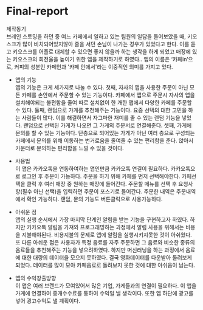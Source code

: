 # Final-report

<bold>제작동기</bold><br>
 브레인 스토밍을 하던 중 여느 카페에서 일하고 있는 팀원의 일담을 들어보았을 때, 키오스크가 많이 비치되어있지않아 줄을 서던 손님이 나가는 경우가 있었다고 한다.  이를 듣고  키오스크를 어플로 대체할 수 있으면 좋지 않을까 하는 생각을 하게 되었고 매장에 있는 키오스크의 회전율을 높이기 위한 앱을 제작하기로 하였다..
 앱의 이름은 ‘카페in’으로, 커피의 성분인 카페인과 '카페 안에서'라는 이중적인 의미를 가지고 있다. 

- 앱의 기능<br>
 앱의 기능은 크게 세가지로 나눌 수 있다. 첫째, 자사의 앱을 사용한 주문이 아닌 모든 카페를 손안에서 주문할 수 있는 기능이다. 카페에서 앱으로 주문시 자사의 앱을 설치해야되는 불편함을 줄여 따로 설치없이 한 개한 앱에서 다양한 카페를 주문할 수 있다. 둘째, 랜덤으로 가게를 추천해주는 기능이다. 요즘 선택의 대한 고민을 하는 사람들이 많다. 이를 해결하면서 자그마한 재미를 줄 수 있는 랜덤 기능을 넣었다. 랜덤으로 선택된 가게가 나오면 그 가게의 주문서로 연결해준다. 셋째, 가게에 문의를 할 수 있는 기능이다. 단층으로 되어있는 가게가 아닌 여러 층으로 구성되는 카페에서 문의를 위해 이동하는 번거로움을 줄여줄 수 있는 편리함을 준다. 앉아서 카운터로 문의하는 편리함을 느낄 수 있을 것이다.


- 사용법<br>
이 앱은 카카오톡을 연동하여하는 앱인만큼 카카오톡 연결이 필요하다. 카카오톡으로 로그인 후 주문이 가능하다. 주문을 하기 위해 카페를 먼저 선택해야한다. 카페선택을 클릭 후 여러 매장 중 원하는 매장에 들어간다. 주문할 메뉴를 선택 후 요청사항(필수 아닌 선택)을 입력하면 주문이 포스기로 들어간다. 주문한 내역은 주문내역에서 확인 가능하다. 랜덤, 문의 기능도 버튼클릭으로 사용가능하다.

- 아쉬운 점<br>
 앱의 실행 순서에서 가장 마지막 단계인 알림을 받는 기능을 구현하고자 하였다. 하지만 카카오톡 알림을 가져와 프로그래밍하는 과정에서 알림 사용을 위해서는 비용을 지불해야된다. 비용지불의 문제로 앱에 알림을 실행시키지못한 것이 아쉬웠다. 
 또 다른 아쉬운 점은 사용자가 특정 음료를 자주 주문하면 그 음료와 비슷한 종류의 음료들을 추천해주는 기능을 넣으려하였다. 하지만 머신러닝을 하는 과정에서 음료에 대한 대량의 데이터을 모으지 못하였다. 결국 영화데이터를 다운받아 돌려보게 되었다. 데이터를 많이 모아 카페음료로 돌려보지 못한 것에 대한 아쉬움이 남는다.

- 앱의 수익창출방향<br>
이 앱은 여러 브랜드가 모여있어서 많은 기업, 가게들과의 연결이 필요하다. 이 앱을 가게에 연결하여 중개수수료를 통하여 수익일 낼 생각이다. 또한 앱 하단에 광고를 넣어 광고수익도 낼 계획이다.
